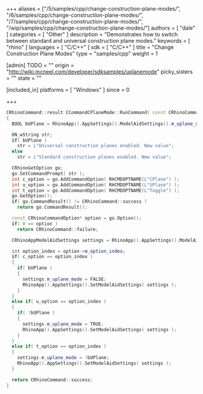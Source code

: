 +++
aliases = ["/5/samples/cpp/change-construction-plane-modes/", "/6/samples/cpp/change-construction-plane-modes/", "/7/samples/cpp/change-construction-plane-modes/", "/wip/samples/cpp/change-construction-plane-modes/"]
authors = [ "dale" ]
categories = [ "Other" ]
description = "Demonstrates how to switch between standard and universal construction plane modes."
keywords = [ "rhino" ]
languages = [ "C/C++" ]
sdk = [ "C/C++" ]
title = "Change Construction Plane Modes"
type = "samples/cpp"
weight = 1

[admin]
TODO = ""
origin = "http://wiki.mcneel.com/developer/sdksamples/uplanemode"
picky_sisters = ""
state = ""

[included_in]
platforms = [ "Windows" ]
since = 0

+++

```cpp
CRhinoCommand::result CCommandCPlaneMode::RunCommand( const CRhinoCommandContext& context )
{
  BOOL bUPlane = RhinoApp().AppSettings().ModelAidSettings().m_uplane_mode;

  ON_wString str;
  if( bUPlane )
    str = L"Universal construction planes enabled. New value";
  else
    str = L"Standard construction planes enabled. New value";

  CRhinoGetOption go;
  go.SetCommandPrompt( str );
  int c_option = go.AddCommandOption( RHCMDOPTNAME(L"CPlane") );
  int u_option = go.AddCommandOption( RHCMDOPTNAME(L"UPlane") );
  int t_option = go.AddCommandOption( RHCMDOPTNAME(L"Toggle") );
  go.GetOption();
  if( go.CommandResult() != CRhinoCommand::success )
    return go.CommandResult();

  const CRhinoCommandOption* option = go.Option();
  if( 0 == option )
    return CRhinoCommand::failure;

  CRhinoAppModelAidSettings settings = RhinoApp().AppSettings().ModelAidSettings();

  int option_index = option->m_option_index;
  if( c_option == option_index )
  {
    if( bUPlane )
    {
      settings.m_uplane_mode = FALSE;
      RhinoApp().AppSettings().SetModelAidSettings( settings );
    }
  }
  else if( u_option == option_index )
  {
    if( !bUPlane )
    {
      settings.m_uplane_mode = TRUE;
      RhinoApp().AppSettings().SetModelAidSettings( settings );
    }
  }
  else if( t_option == option_index )
  {
    settings.m_uplane_mode = !bUPlane;
    RhinoApp().AppSettings().SetModelAidSettings( settings );
  }

  return CRhinoCommand::success;
}
```
